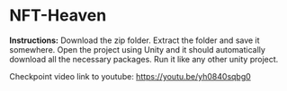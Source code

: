 # NFT-Heaven
**Instructions:** Download the zip folder. Extract the folder and save it somewhere. Open the project using Unity and it should automatically download all the necessary packages. Run it like any other unity project.

Checkpoint video link to youtube: https://youtu.be/yh0840sqbg0
